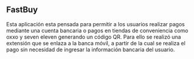 ## FastBuy

Esta aplicación esta pensada para permitir a los usuarios realizar pagos mediante una cuenta bancaria o pagos en tiendas de conveniencia como oxxo y seven eleven generando un código QR. Para ello se realizó una extensión que se enlaza a la banca móvil, a partir de la cual se realiza el pago sin necesidad de ingresar la información bancaria del usuario.
